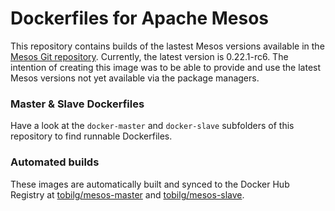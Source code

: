 # Dockerfiles for Apache Mesos
This repository contains builds of the lastest Mesos versions available in the [Mesos Git repository](https://github.com/apache/mesos). Currently, the latest version is 0.22.1-rc6. 
The intention of creating this image was to be able to provide and use the latest Mesos versions not yet available via the package managers.

### Master & Slave Dockerfiles
Have a look at the `docker-master` and `docker-slave` subfolders of this repository to find runnable Dockerfiles. 

### Automated builds 

These images are automatically built and synced to the Docker Hub Registry at
[tobilg/mesos-master](https://registry.hub.docker.com/u/tobilg/mesos-master/) and
[tobilg/mesos-slave](https://registry.hub.docker.com/u/tobilg/mesos-slave/).

